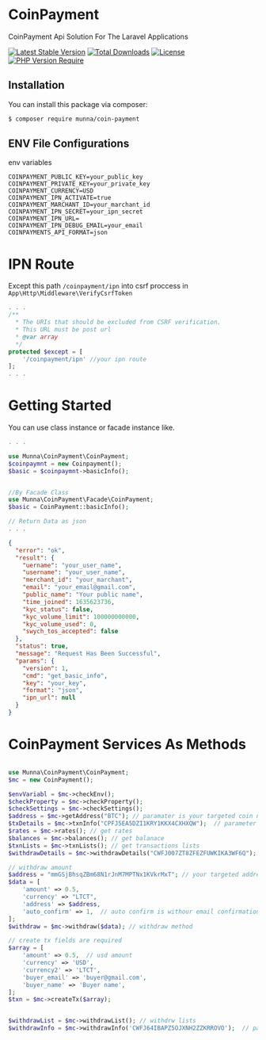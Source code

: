 # CoinPayment
CoinPayment Api Solution For The Laravel Applications

[![Latest Stable Version](http://poser.pugx.org/munna/coin-payment/v)](https://packagist.org/packages/munna/coin-payment) 
[![Total Downloads](http://poser.pugx.org/munna/coin-payment/downloads)](https://packagist.org/packages/munna/coin-payment) 
[![License](http://poser.pugx.org/munna/coin-payment/license)](https://packagist.org/packages/munna/coin-payment) 
[![PHP Version Require](http://poser.pugx.org/munna/coin-payment/require/php-7.2)](https://packagist.org/packages/munna/coin-payment)


## Installation
You can install this package via composer:
```bash
$ composer require munna/coin-payment
```

## ENV File Configurations
env variables
```env
COINPAYMENT_PUBLIC_KEY=your_public_key
COINPAYMENT_PRIVATE_KEY=your_private_key
COINPAYMENT_CURRENCY=USD
COINPAYMENT_IPN_ACTIVATE=true
COINPAYMENT_MARCHANT_ID=your_marchant_id
COINPAYMENT_IPN_SECRET=your_ipn_secret
COINPAYMENT_IPN_URL=
COINPAYMENT_IPN_DEBUG_EMAIL=your_email
COINPAYMENTS_API_FORMAT=json
```


# IPN Route 
Except this path `/coinpayment/ipn` into csrf proccess in `App\Http\Middleware\VerifyCsrfToken` 
```php
. . .
/**
  * The URIs that should be excluded from CSRF verification.
  * This URL must be post url
  * @var array
  */
protected $except = [
    '/coinpayment/ipn' //your ipn route
]; 
. . .
```


# Getting Started
You can use class instance or facade instance like.
```php
. . .

use Munna\CoinPayment\CoinPayment;
$coinpaymnt = new Coinpayment();
$basic = $coinpaymnt->basicInfo();


//By Facade Class
use Munna\CoinPayment\Facade\CoinPayment;
$basic = CoinPayment::basicInfo();

// Return Data as json
. . .
```

```json
{
  "error": "ok",
  "result": {
    "uername": "your_user_name",
    "username": "your_user_name",
    "merchant_id": "your_marchant",
    "email": "your_email@gmail.com",
    "public_name": "Your public name",
    "time_joined": 1635623736,
    "kyc_status": false,
    "kyc_volume_limit": 100000000000,
    "kyc_volume_used": 0,
    "swych_tos_accepted": false
  },
  "status": true,
  "message": "Request Has Been Successful",
  "params": {
    "version": 1,
    "cmd": "get_basic_info",
    "key": "your_key",
    "format": "json",
    "ipn_url": null
  }
}
```


# CoinPayment Services As Methods
```php

use Munna\CoinPayment\CoinPayment;
$mc = new CoinPayment();

$envVariabl = $mc->checkEnv();
$checkProperty = $mc->checkProperty();
$checkSettings = $mc->checkSettings();
$address = $mc->getAddress("BTC"); // paramater is your targeted coin name
$txDetails = $mc->txnInfo("CPFJ5EA5DZI1KRY1KKX4CXHXQW");  // parameter is txn id
$rates = $mc->rates(); // get rates
$balances = $mc->balances(); // get balanace
$txnLists = $mc->txnLists(); // get transactions lists
$withdrawDetails = $mc->withdrawDetails("CWFJ007ZT8ZFEZFUWKIKA3WF6Q");  // parameter is withdraw id

// withdraw amount
$address = "mmGSjBhsqZBm68N1rJnM7MPTNx1KVkrMxT"; // your targeted address
$data = [ 
    'amount' => 0.5,
    'currency' => "LTCT",
    'address' => $address,
    'auto_confirm' => 1,  // auto confirm is withour email confirmation, 0 for email confirmation
];
$withdraw = $mc->withdraw($data); // withdraw method

// create tx fields are required
$array = [
    'amount' => 0.5,  // usd amount
    'currency' => 'USD',
    'currency2' => 'LTCT',
    'buyer_email' => 'buyer@gmail.com',
    'buyer_name' => 'Buyer name',
];
$txn = $mc->createTx($array);


$withdrawList = $mc->withdrawList(); // withdrw lists
$withdrawInfo = $mc->withdrawInfo('CWFJ64IBAPZ5OJXNH2ZZKRROVO');  // parameter is withdraw id

```
